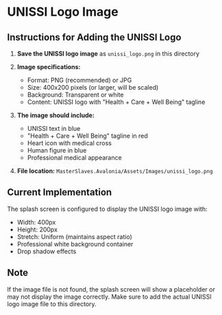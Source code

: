 # UNISSI Logo Image

## Instructions for Adding the UNISSI Logo

1. **Save the UNISSI logo image** as `unissi_logo.png` in this directory
2. **Image specifications:**
   - Format: PNG (recommended) or JPG
   - Size: 400x200 pixels (or larger, will be scaled)
   - Background: Transparent or white
   - Content: UNISSI logo with "Health + Care + Well Being" tagline

3. **The image should include:**
   - UNISSI text in blue
   - "Health + Care + Well Being" tagline in red
   - Heart icon with medical cross
   - Human figure in blue
   - Professional medical appearance

4. **File location:** `MasterSlaves.Avalonia/Assets/Images/unissi_logo.png`

## Current Implementation

The splash screen is configured to display the UNISSI logo image with:
- Width: 400px
- Height: 200px
- Stretch: Uniform (maintains aspect ratio)
- Professional white background container
- Drop shadow effects

## Note

If the image file is not found, the splash screen will show a placeholder or may not display the image correctly. Make sure to add the actual UNISSI logo image file to this directory. 